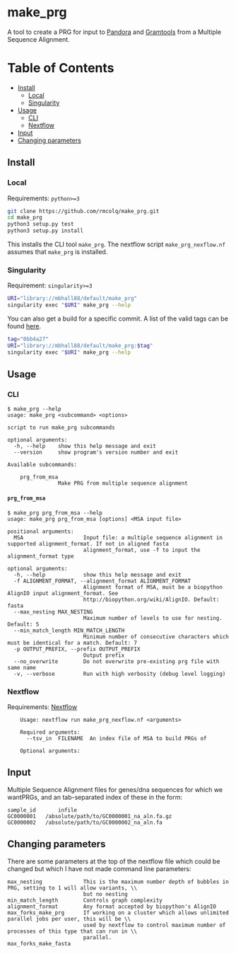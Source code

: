 # make_prg

A tool to create a PRG for input to [Pandora][pandora] and [Gramtools][gramtools] from a Multiple Sequence
Alignment.

[TOC]: #

# Table of Contents
- [Install](#install)
  - [Local](#local)
  - [Singularity](#singularity)
- [Usage](#usage)
  - [CLI](#cli)
  - [Nextflow](#nextflow)
- [Input](#input)
- [Changing parameters](#changing-parameters)


## Install

### Local

Requirements: `python>=3`

```sh
git clone https://github.com/rmcolq/make_prg.git
cd make_prg
python3 setup.py test
python3 setup.py install
```

This installs the CLI tool `make_prg`. The nextflow script `make_prg_nexflow.nf` assumes
that `make_prg` is installed.

### Singularity

Requirement: `singularity>=3`

```sh
URI="library://mbhall88/default/make_prg"
singularity exec "$URI" make_prg --help
```

You can also get a build for a specific commit. A list of the valid tags can be found
[here][tags].

```sh
tag="0bb4a27"
URI="library://mbhall88/default/make_prg:$tag"
singularity exec "$URI" make_prg --help
```

## Usage

### CLI

```
$ make_prg --help
usage: make_prg <subcommand> <options>

script to run make_prg subcommands

optional arguments:
  -h, --help    show this help message and exit
  --version     show program's version number and exit

Available subcommands:

    prg_from_msa
                Make PRG from multiple sequence alignment
```

#### `prg_from_msa`

```
$ make_prg prg_from_msa --help
usage: make_prg prg_from_msa [options] <MSA input file>

positional arguments:
  MSA                   Input file: a multiple sequence alignment in supported alignment_format. If not in aligned fasta
                        alignment_format, use -f to input the alignment_format type

optional arguments:
  -h, --help            show this help message and exit
  -f ALIGNMENT_FORMAT, --alignment_format ALIGNMENT_FORMAT
                        Alignment format of MSA, must be a biopython AlignIO input alignment_format. See
                        http://biopython.org/wiki/AlignIO. Default: fasta
  --max_nesting MAX_NESTING
                        Maximum number of levels to use for nesting. Default: 5
  --min_match_length MIN_MATCH_LENGTH
                        Minimum number of consecutive characters which must be identical for a match. Default: 7
  -p OUTPUT_PREFIX, --prefix OUTPUT_PREFIX
                        Output prefix
  --no_overwrite        Do not overwrite pre-existing prg file with same name
  -v, --verbose         Run with high verbosity (debug level logging)
```

### Nextflow

Requirements: [Nextflow][nf]

```
    Usage: nextflow run make_prg_nexflow.nf <arguments>

    Required arguments:
      --tsv_in  FILENAME  An index file of MSA to build PRGs of

    Optional arguments:
```

## Input

Multiple Sequence Alignment files for genes/dna sequences for which we wantPRGs, and an
tab-separated index of these in the form:

```
sample_id       infile
GC0000001   /absolute/path/to/GC0000001_na_aln.fa.gz
GC0000002   /absolute/path/to/GC0000002_na_aln.fa
```

## Changing parameters

There are some parameters at the top of the nextflow file which could be changed but
which I have not made command line parameters:

```
max_nesting             This is the maximum number depth of bubbles in PRG, setting to 1 will allow variants, \\
                        but no nesting
min_match_length        Controls graph complexity
alignment_format        Any format accepted by biopython's AlignIO
max_forks_make_prg      If working on a cluster which allows unlimited parallel jobs per user, this will be \\
                        used by nextflow to control maximum number of processes of this type that can run in \\
                        parallel.
max_forks_make_fasta
```

[tags]: https://cloud.sylabs.io/library/mbhall88/default/make_prg
[pandora]: https://github.com/rmcolq/pandora
[nf]: https://www.nextflow.io/
[gramtools]: https://github.com/iqbal-lab-org/gramtools